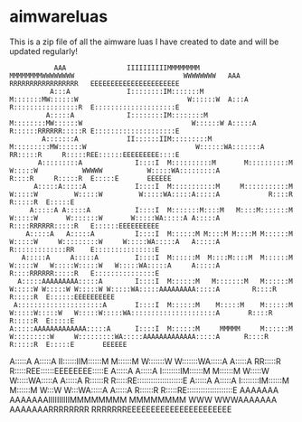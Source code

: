 # aimwareluas
This is a zip file of all the aimware luas I have created to date and will be updated regularly! 

                                                                                                                                                                                                                                                                                                                             
                                                                                                                                                                                    
               AAA               IIIIIIIIIIMMMMMMMM               MMMMMMMMWWWWWWWW                           WWWWWWWW   AAA               RRRRRRRRRRRRRRRRR   EEEEEEEEEEEEEEEEEEEEEE
              A:::A              I::::::::IM:::::::M             M:::::::MW::::::W                           W::::::W  A:::A              R::::::::::::::::R  E::::::::::::::::::::E
             A:::::A             I::::::::IM::::::::M           M::::::::MW::::::W                           W::::::W A:::::A             R::::::RRRRRR:::::R E::::::::::::::::::::E
            A:::::::A            II::::::IIM:::::::::M         M:::::::::MW::::::W                           W::::::WA:::::::A            RR:::::R     R:::::REE::::::EEEEEEEEE::::E
           A:::::::::A             I::::I  M::::::::::M       M::::::::::M W:::::W           WWWWW           W:::::WA:::::::::A             R::::R     R:::::R  E:::::E       EEEEEE
          A:::::A:::::A            I::::I  M:::::::::::M     M:::::::::::M  W:::::W         W:::::W         W:::::WA:::::A:::::A            R::::R     R:::::R  E:::::E             
         A:::::A A:::::A           I::::I  M:::::::M::::M   M::::M:::::::M   W:::::W       W:::::::W       W:::::WA:::::A A:::::A           R::::RRRRRR:::::R   E::::::EEEEEEEEEE   
        A:::::A   A:::::A          I::::I  M::::::M M::::M M::::M M::::::M    W:::::W     W:::::::::W     W:::::WA:::::A   A:::::A          R:::::::::::::RR    E:::::::::::::::E   
       A:::::A     A:::::A         I::::I  M::::::M  M::::M::::M  M::::::M     W:::::W   W:::::W:::::W   W:::::WA:::::A     A:::::A         R::::RRRRRR:::::R   E:::::::::::::::E   
      A:::::AAAAAAAAA:::::A        I::::I  M::::::M   M:::::::M   M::::::M      W:::::W W:::::W W:::::W W:::::WA:::::AAAAAAAAA:::::A        R::::R     R:::::R  E::::::EEEEEEEEEE   
     A:::::::::::::::::::::A       I::::I  M::::::M    M:::::M    M::::::M       W:::::W:::::W   W:::::W:::::WA:::::::::::::::::::::A       R::::R     R:::::R  E:::::E             
    A:::::AAAAAAAAAAAAA:::::A      I::::I  M::::::M     MMMMM     M::::::M        W:::::::::W     W:::::::::WA:::::AAAAAAAAAAAAA:::::A      R::::R     R:::::R  E:::::E       EEEEEE
   A:::::A             A:::::A   II::::::IIM::::::M               M::::::M         W:::::::W       W:::::::WA:::::A             A:::::A   RR:::::R     R:::::REE::::::EEEEEEEE:::::E
  A:::::A               A:::::A  I::::::::IM::::::M               M::::::M          W:::::W         W:::::WA:::::A               A:::::A  R::::::R     R:::::RE::::::::::::::::::::E
 A:::::A                 A:::::A I::::::::IM::::::M               M::::::M           W:::W           W:::WA:::::A                 A:::::A R::::::R     R:::::RE::::::::::::::::::::E
AAAAAAA                   AAAAAAAIIIIIIIIIIMMMMMMMM               MMMMMMMM            WWW             WWWAAAAAAA                   AAAAAAARRRRRRRR     RRRRRRREEEEEEEEEEEEEEEEEEEEEE
                                                                                                                                                                                    
                                                                                                                                                                                    
                                                                                                                                                                                    
                                                                                                                                                                                    
                                                                                                                                                                                    
                                                                                                                                                                                    
                                                                                                                                                                                    
